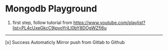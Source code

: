 # Mongodb Playground

1. first step, follow tutorial from https://www.youtube.com/playlist?list=PL4cUxeGkcC9jpvoYriLI0bY8DOgWZfi6u



---

[x] Success Automaticly Mirror push from Gitlab to Github 